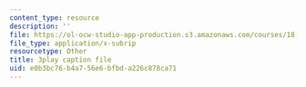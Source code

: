 ```yaml
---
content_type: resource
description: ''
file: https://ol-ocw-studio-app-production.s3.amazonaws.com/courses/18-06sc-linear-algebra-fall-2011/e0b3bc76b4a756e6bfbda226c878ca71_8o5Cmfpeo6g.vtt
file_type: application/x-subrip
resourcetype: Other
title: 3play caption file
uid: e0b3bc76-b4a7-56e6-bfbd-a226c878ca71
---
```

